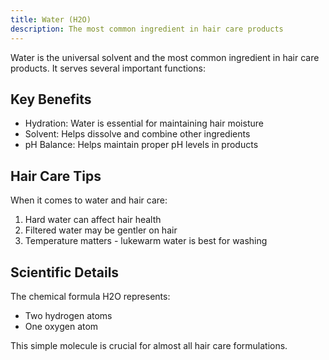 ```yaml
---
title: Water (H2O)
description: The most common ingredient in hair care products
---
```


Water is the universal solvent and the most common ingredient in hair care products. It serves several important functions:

## Key Benefits

- Hydration: Water is essential for maintaining hair moisture
- Solvent: Helps dissolve and combine other ingredients
- pH Balance: Helps maintain proper pH levels in products

## Hair Care Tips

When it comes to water and hair care:

1. Hard water can affect hair health
2. Filtered water may be gentler on hair
3. Temperature matters - lukewarm water is best for washing

## Scientific Details

The chemical formula H2O represents:
- Two hydrogen atoms
- One oxygen atom

This simple molecule is crucial for almost all hair care formulations.
